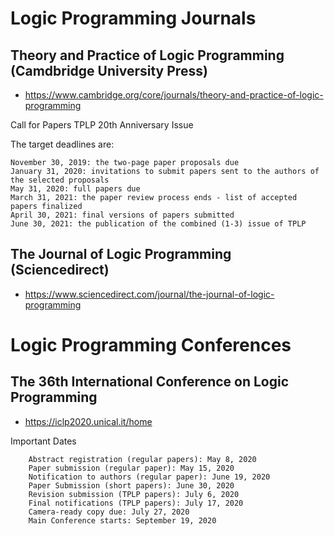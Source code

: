 # Logic Programming Journals

## Theory and Practice of Logic Programming (Camdbridge University Press)
  - https://www.cambridge.org/core/journals/theory-and-practice-of-logic-programming
    
Call for Papers TPLP 20th Anniversary Issue

 The target deadlines are:
 
    November 30, 2019: the two-page paper proposals due
    January 31, 2020: invitations to submit papers sent to the authors of the selected proposals
    May 31, 2020: full papers due
    March 31, 2021: the paper review process ends - list of accepted papers finalized
    April 30, 2021: final versions of papers submitted
    June 30, 2021: the publication of the combined (1-3) issue of TPLP

## The Journal of Logic Programming (Sciencedirect)
   - https://www.sciencedirect.com/journal/the-journal-of-logic-programming

# Logic Programming Conferences

## The 36th International Conference on Logic Programming
  - https://iclp2020.unical.it/home
  
  Important Dates
  
        Abstract registration (regular papers): May 8, 2020
        Paper submission (regular paper): May 15, 2020
        Notification to authors (regular paper): June 19, 2020
        Paper Submission (short papers): June 30, 2020
        Revision submission (TPLP papers): July 6, 2020
        Final notifications (TPLP papers): July 17, 2020
        Camera-ready copy due: July 27, 2020
        Main Conference starts: September 19, 2020 
